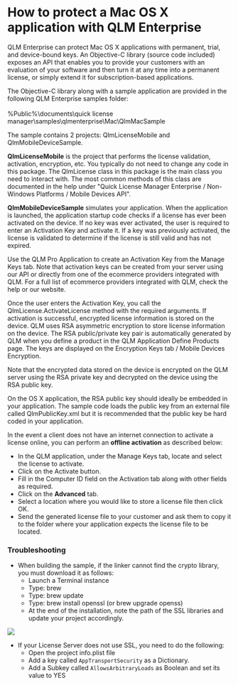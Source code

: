 # How to protect a Mac OS X application with QLM Enterprise

QLM Enterprise can protect Mac OS X applications with permanent, trial, and device-bound keys. An Objective-C library (source code included) exposes an API that enables you to provide your customers with an evaluation of your software and then turn it at any time into a permanent license, or simply extend it for subscription-based applications.

The Objective-C library along with a sample application are provided in the following QLM Enterprise samples folder:\
\
&#x20;       %Public%\documents\quick license manager\samples\qlmenterprise\Mac\QlmMacSample

The sample contains 2 projects: QlmLicenseMobile and QlmMobileDeviceSample.

**QlmLicenseMobile** is the project that performs the license validation, activation, encryption, etc. You typically do not need to change any code in this package. The QlmLicense class in this package is the main class you need to interact with. The most common methods of this class are documented in the help under "Quick License Manager Enterprise / Non-Windows Platforms / Mobile Devices API".

**QlmMobileDeviceSample** simulates your application. When the application is launched, the application startup code checks if a license has ever been activated on the device. If no key was ever activated, the user is required to enter an Activation Key and activate it. If a key was previously activated, the license is validated to determine if the license is still valid and has not expired.

Use the QLM Pro Application to create an Activation Key from the Manage Keys tab. Note that activation keys can be created from your server using our API or directly from one of the ecommerce providers integrated with QLM. For a full list of ecommerce providers integrated with QLM, check the help or our website.

Once the user enters the Activation Key, you call the QlmLicense.ActivateLicense method with the required arguments. If activation is successful, encrypted license information is stored on the device. QLM uses RSA asymmetric encryption to store license information on the device. The RSA public/private key pair is automatically generated by QLM when you define a product in the QLM Application Define Products page. The keys are displayed on the Encryption Keys tab / Mobile Devices Encryption.

Note that the encrypted data stored on the device is encrypted on the QLM server using the RSA private key and decrypted on the device using the RSA public key.

On the OS X application, the RSA public key should ideally be embedded in your application. The sample code loads the public key from an external file called QlmPublicKey.xml but it is recommended that the public key be hard coded in your application.

In the event a client does not have an internet connection to activate a license online, you can perform an **offline activation** as described below:

* In the QLM application, under the Manage Keys tab, locate and select the license to activate.
* Click on the Activate button.
* Fill in the Computer ID field on the Activation tab along with other fields as required.
* Click on the **Advanced** tab.
* Select a location where you would like to store a license file then click OK.
* Send the generated license file to your customer and ask them to copy it to the folder where your application expects the license file to be located.

### Troubleshooting

* When building the sample, if the linker cannot find the crypto library, you must download it as follows:
  * Launch a Terminal instance
  * Type: brew
  * Type: brew update
  * Type: brew install openssl (or brew upgrade openss)
  * At the end of the installation, note the path of the SSL libraries and update your project accordingly.

![](https://support.soraco.co/hc/article\_attachments/360023957252/mceclip0.png)

* If your License Server does not use SSL, you need to do the following:
  * Open the project info.plist file
  * Add a key called `AppTransportSecurity` as a Dictionary.
  * Add a Subkey called `AllowsArbitraryLoads` as Boolean and set its value to YES
